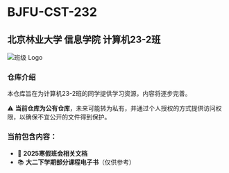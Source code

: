 # BJFU-CST-232

## 北京林业大学 信息学院 计算机23-2班

![班级 Logo](https://github.com/user-attachments/assets/48f83d0f-1459-439b-b496-738d1e645c34)

### 仓库介绍
本仓库旨在为计算机23-2班的同学提供学习资源，内容将逐步完善。  

⚠ **当前仓库为公有仓库**，未来可能转为私有，并通过个人授权的方式提供访问权限，以确保不宜公开的文件得到保护。

### 当前包含内容：
- 📂 **2025寒假班会相关文档**
- 📚 **大二下学期部分课程电子书**（仅供参考）
